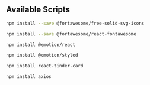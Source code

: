 ## Available Scripts

```bash
npm install --save @fortawesome/free-solid-svg-icons
```

```bash
npm install --save @fortawesome/react-fontawesome
```

```bash
npm install @emotion/react
```

```bash
npm install @emotion/styled
```

```bash
npm install react-tinder-card
```

```bash
npm install axios
```
